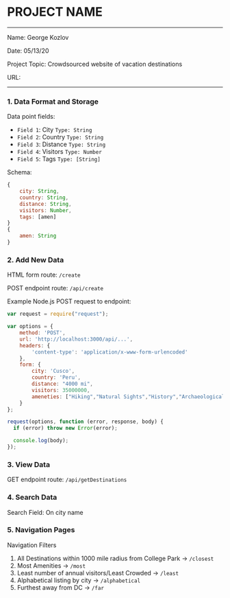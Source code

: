 
# PROJECT NAME

---

Name: George Kozlov

Date: 05/13/20

Project Topic: Crowdsourced website of vacation destinations

URL: 

---


### 1. Data Format and Storage

Data point fields:
- `Field 1`:     City           `Type: String`
- `Field 2`:     Country        `Type: String`
- `Field 3`:     Distance       `Type: String`
- `Field 4`:     Visitors       `Type: Number`
- `Field 5`:     Tags           `Type: [String]`

Schema: 
```javascript
{
    city: String,
    country: String,
    distance: String, 
    visitors: Number,
    tags: [amen]
}
{
    amen: String
}
```

### 2. Add New Data

HTML form route: `/create`

POST endpoint route: `/api/create`

Example Node.js POST request to endpoint: 
```javascript
var request = require("request");

var options = { 
    method: 'POST',
    url: 'http://localhost:3000/api/...',
    headers: { 
        'content-type': 'application/x-www-form-urlencoded' 
    },
    form: { 
        city: 'Cusco', 
        country: 'Peru',
        distance: "4000 mi",
        visitors: 35000000,
        ameneties: ["Hiking","Natural Sights","History","Archaeological Remains"]
    } 
};

request(options, function (error, response, body) {
  if (error) throw new Error(error);

  console.log(body);
});
```

### 3. View Data

GET endpoint route: `/api/getDestinations`

### 4. Search Data

Search Field: On city name

### 5. Navigation Pages

Navigation Filters
1. All Destinations within 1000 mile radius from College Park -> `/closest`
2. Most Amenities -> `/most`
3. Least number of annual visitors/Least Crowded -> `/least`
4. Alphabetical listing by city -> `/alphabetical`
5. Furthest away from DC -> `/far`

